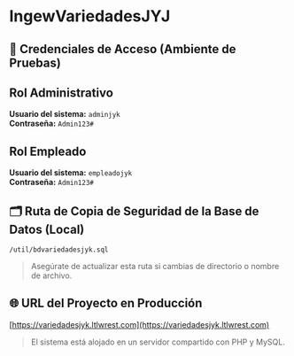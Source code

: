 # IngewVariedadesJYJ


## 🔐 Credenciales de Acceso (Ambiente de Pruebas)
## Rol Administrativo
**Usuario del sistema:** `adminjyk`  
**Contraseña:** `Admin123#`

## Rol Empleado
**Usuario del sistema:** `empleadojyk`  
**Contraseña:** `Admin123#`

## 🗂 Ruta de Copia de Seguridad de la Base de Datos (Local)

`/util/bdvariedadesjyk.sql`

> Asegúrate de actualizar esta ruta si cambias de directorio o nombre de archivo.

## 🌐 URL del Proyecto en Producción

[https://variedadesjyk.ltlwrest.com](https://variedadesjyk.ltlwrest.com)

> El sistema está alojado en un servidor compartido con PHP y MySQL.